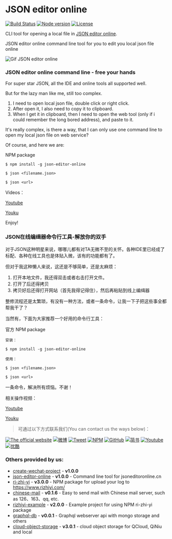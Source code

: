 # JSON editor online

[![Build Status](https://travis-ci.org/sunzhongmou/json-editor-online-command-line-tool.svg?branch=master)](https://travis-ci.org/sunzhongmou/json-editor-online-command-line-tool)
[![Node version](https://img.shields.io/badge/node-%3E%3D4.8.4-brightgreen.svg)](https://www.npmjs.com/package/json-editor-online)
[![License](https://img.shields.io/badge/license-MIT-blue.svg)](LICENSE)

CLI tool for opening a local file in [JSON editor online](http://www.jsoneditoronline.cn/). 

JSON editor online command line tool for you to edit you local json file online

![Gif JSON editor online](http://opzmk10r6.bkt.clouddn.com/json-demo.gif)

### JSON editor online command line - free your hands

For super star JSON, all the IDE and online tools all supported well.

But for the lazy man like me, still too complex.

1. I need to open local json file, double click or right click.
2. After open it, I also need to copy it to clipboard.
3. When I get it in clipboard, then I need to open the web tool (only if i could remember the long bored address), and paste to it.

It's really complex, is there a way, that I can only use one command line to open my local json file on web service?

Of course, and here we are:
 
NPM package

```
$ npm install -g json-editor-online

$ json <filename.json>

$ json <url>

```

Videos：

[Youtube](https://www.youtube.com/watch?v=QlXht9L9hEY) 

[Youku](http://v.youku.com/v_show/id_XMjk3MDc2MTcyOA==.html?spm=a2h3j.8428770.3416059.1)

Enjoy!

### JSON在线编缉器命令行工具-解放你的双手

对于JSON这种明星来说，哪哪儿都有对TA无微不至的关怀。各种IDE里已经成了标配、各种在线工具也是体贴入微，该有的功能都有了。

但对于我这种懒人来说，这还是不够简单，还是太麻烦：

1. 打开本地文件，我还得双击或者右击打开文件。
2. 打开了后还得拷贝
3. 拷贝好后还得打开网站（首先我得记得住），然后再粘贴到线上编缉器

整修流程还是太繁琐，有没有一种方法，或者一条命令，让我一下子把这些事全都帮我干了？

当然有，下面为大家推荐一个好用的命令行工具：

官方 NPM package

```
安装：

$ npm install -g json-editor-online

使用：

$ json <filename.json>

$ json <url>

```

一条命令，解决所有烦恼。不谢！

相关操作视频：

[Youtube](https://www.youtube.com/watch?v=QlXht9L9hEY) 

[Youku](http://v.youku.com/v_show/id_XMjk3MDc2MTcyOA==.html?spm=a2h3j.8428770.3416059.1)



> 可通过以下方式联系我们(You can contact us the ways below)：

[![The official website](https://img.shields.io/badge/Official_Website-仲谋科技-brightgreen.svg)](https://www.sunzhongmou.com)
[![微博](https://img.shields.io/badge/Weibo-仲谋科技-brightgreen.svg)](http://weibo.com/zmtech)
[![Tweet](https://img.shields.io/badge/Tweet-仲谋科技-brightgreen.svg)](https://twitter.com/szm_tech)
[![NPM](https://img.shields.io/badge/NPM-仲谋科技-brightgreen.svg)](https://www.npmjs.com/~sunzhongmou)
[![GitHub](https://img.shields.io/badge/GitHub-仲谋科技-brightgreen.svg)](https://github.com/sunzhongmou)
[![简书](https://img.shields.io/badge/简书-仲谋科技-brightgreen.svg)](http://www.jianshu.com/u/e41dcab0d8ce)
[![Youtube](https://img.shields.io/badge/Youtube-仲谋科技-brightgreen.svg)](https://www.youtube.com/channel/UCtEfD4Ut7_0Btqx2Kw104VA)
[![优酷](https://img.shields.io/badge/优酷-仲谋科技-brightgreen.svg)](http://i.youku.com/ihakula?spm=a2hzp.8244740.0.0)


### Others provided by us:

*   [create-wechat-project](/package/create-wechat-project) - **v1.0.0**
*   [json-editor-online](/package/json-editor-online) - **v1.0.0** - Command line tool for jsoneditoronline.cn
*   [ri-zhi-yi](/package/ri-zhi-yi) - **v3.0.0** - NPM package for upload your log to https://www.rizhiyi.com/
*   [chinese-mail](/package/chinese-mail) - **v0.1.6** - Easy to send mail with Chinese mail server, such as 126、163、qq, etc.
*   [rizhiyi-example](/package/rizhiyi-example) - **v2.0.0** - Example project for using NPM ri-zhi-yi package
*   [graphql-db](/package/graphql-db) - **v0.0.1** - Graphql webserver api with mongo storage and others
*   [cloud-object-storage](/package/cloud-object-storage) - **v3.0.1** - cloud object storage for QCloud, QiNiu and local